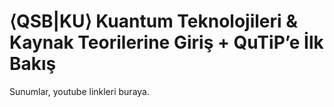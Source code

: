 # ⟨QSB|KU⟩ Kuantum Teknolojileri & Kaynak Teorilerine Giriş + QuTiP’e İlk Bakış

Sunumlar, youtube linkleri buraya.
